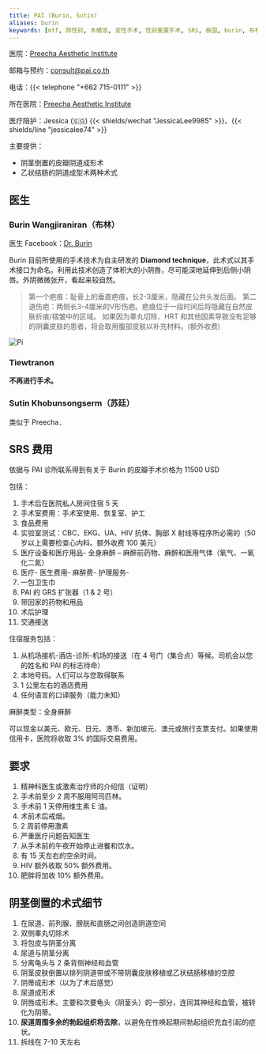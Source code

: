 ```yaml
---
title: PAI (Burin, Sutin)
aliases: burin
keywords: [mtf, 跨性别, 木桶饭, 变性手术, 性别重置手术, SRS, 泰国, burin, 布林]
---
```


医院：[Preecha Aesthetic Institute](https://pai.co.th)

邮箱与预约：<consult@pai.co.th>

电话：{{< telephone "+662 715-0111" >}}

所在医院：[Preecha Aesthetic Institute](https://goo.gl/maps/eA5mp9mTXEYcDjj67)

医疗陪护：Jessica (🇸🇬) {{< shields/wechat "JessicaLee9985" >}}、{{< shields/line "jessicalee74" >}}

主要提供：

- 阴茎倒置的皮瓣阴道成形术
- 乙状结肠的阴道成型术两种术式

## 医生

### Burin Wangjiraniran（布林）

医生 Facebook：[Dr. Burin](https://www.facebook.com/dr.Burin)

Burin 目前所使用的手术技术为自主研发的 **Diamond technique**，此术式以其手术接口为命名。利用此技术创造了体积大的小阴唇，尽可能深地延伸到后侧小阴唇。外阴微微张开，看起来较自然。
> 第一个疤痕：耻骨上的垂直疤痕，长2-3厘米，隐藏在公共头发后面。
> 第二道伤疤：两侧长3-4厘米的V形伤疤。疤痕位于一段时间后将隐藏在自然皮肤折痕/褶皱中的区域。
如果因为睾丸切除、HRT 和其他因素导致没有足够的阴囊皮肤的患者，将会取用腹部皮肤以补充材料。(额外收费)


![Pi](https://www.transgendersurgerythailand.com/images/3958_1152B3DE-0396-163D-0BE2-C7BA89904366.jpg)

### Tiewtranon

**不再进行手术。**

### Sutin Khobunsongserm（苏廷）

类似于 Preecha．

## SRS 费用

依据与 PAI 诊所联系得到有关于 Burin 的皮瓣手术价格为 11500 USD

包括：

1. 手术后在医院私人房间住宿 5 天
1. 手术室费用：手术室使用、恢复室、护工
1. 食品费用
1. 实验室测试：CBC、EKG、UA、HIV 抗体、胸部 X 射线等程序所必需的（50 岁以上需要检查心内科。额外收费 100 美元）
1. 医疗设备和医疗用品- 全身麻醉 – 麻醉前药物、麻醉和医用气体（氧气、一氧化二氮）
1. 医疗- 医生费用- 麻醉费- 护理服务-
1. 一包卫生巾
1. PAI 的 GRS 扩张器（1 & 2 号）
1. 带回家的药物和用品
1. 术后护理
1. 交通接送

住宿服务包括：

1. 从机场接机-酒店-诊所-机场的接送（在 4 号门（集合点）等候。司机会以您的姓名和 PAI 的标志待命）
1. 本地号码。人们可以与您取得联系
1. 1 公里左右的酒店费用
1. 任何语言的口译服务（能力未知）

麻醉类型：全身麻醉

可以现金以美元、欧元、日元、港币、新加坡元、澳元或旅行支票支付。如果使用信用卡，医院将收取 3% 的国际交易费用。

## 要求

1. 精神科医生或激素治疗师的介绍信（证明）
1. 手术前至少 2 周不服用阿司匹林。
1. 手术前 1 天停用维生素 E 油。
1. 术前术后戒烟。
1. 2 周前停用激素
1. 严重医疗问题告知医生
1. 从手术前的午夜开始停止进餐和饮水。
1. 有 15 天左右的空余时间。
1. HIV 额外收取 50% 额外费用。
1. 肥胖将加收 10% 额外费用。

## 阴茎倒置的术式细节

1. 在尿道、前列腺、膀胱和直肠之间创造阴道空间
1. 双侧睾丸切除术
1. 将包皮与阴茎分离
1. 尿道与阴茎分离
1. 分离龟头与 2 条背侧神经和血管
1. 阴茎皮肤倒置以排列阴道带或不带阴囊皮肤移植或乙状结肠移植的空腔
1. 阴蒂成形术（以为了术后感觉）
1. 尿道成形术
1. 阴唇成形术。主要和次要龟头（阴茎头）的一部分，连同其神经和血管，被转化为阴蒂。
1. **尿道周围多余的勃起组织将去除**，以避免在性唤起期间勃起组织充血引起的症状。
1. 拆线在 7-10 天左右
